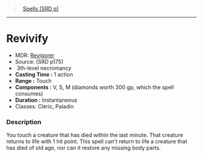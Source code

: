 ﻿---
!SpellItem
Family: SpellVO
Name: Revivify
AltName: '[Revigorer](hd_spells_revigorer.md)'
Type: necromancy
Level: 3
CastingTime: 1 action
Range: Touch
Components: V, S, M (diamonds worth 300 gp, which the spell consumes)
Duration: Instantaneous
Classes: Cleric, Paladin
Source: (SRD p175)
Id: spells_vo.md#revivify
ParentLink: spells_vo.md#spells-srd-p
ParentName: Spells (SRD p)
NameLevel: 1
Attributes: {}
AttributesDictionary: >+
  {}

---
> [Spells (SRD p)](srd_spells.md)

---

# Revivify

- MDR: [Revigorer](hd_spells_revigorer.md)
- Source: (SRD p175)
-  3th-level necromancy
- **Casting Time :** 1 action
- **Range :** Touch
- **Components :** V, S, M (diamonds worth 300 gp, which the spell consumes)
- **Duration :** Instantaneous
- Classes: Cleric, Paladin

### Description

You touch a creature that has died within the last minute. That creature returns to life with 1 hit point. This spell can't return to life a creature that has died of old age, nor can it restore any missing body parts.

